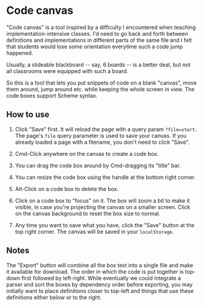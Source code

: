 # Code canvas

"Code canvas" is a tool inspired by a difficulty I encountered when teaching
implementation-intensive classes. I'd need to go back and forth between
definitions and implementations in different parts of the same file and I felt
that students would lose some orientation everytime such a code jump happened.

Usually, a slideable blackboard -- say, 6 boards -- is a better deal, but not
all classrooms were equipped with such a board.

So this is a tool that lets you put snippets of code on a blank "canvas", move
them around, jump around etc. while keeping the whole screen in view. The code
boxes support Scheme syntax.

## How to use

1. Click "Save" first. It will reload the page with a query param
   ``?file=start``. The page's ``file`` query parameter is used to save your
   canvas. If you already loaded a page with a filename, you don't need to click
   "Save".

2. Cmd-Click anywhere on the canvas to create a code box.

3. You can drag the code box around by Cmd-dragging its "title" bar.

4. You can resize the code box using the handle at the bottom right corner.

5. Alt-Click on a code box to delete the box.

6. Click on a code box to "focus" on it. The box will zoom a bit to make it
   visible, in case you're projecting the canvas on a smaller screen. Click on
   the canvas background to reset the box size to normal.

7. Any time you want to save what you have, click the "Save" button at the top
   right corner. The canvas will be saved in your ``localStorage``.

## Notes

The "Export" button will combine all the box text into a single file and make
it available for download. The order in which the code is put together is
top-down first followed by left-right. While eventually we could integrate a
parser and sort the boxes by dependency order before exporting, you may
initially want to place definitions closer to top-left and things that use
these definitions either below or to the right.

